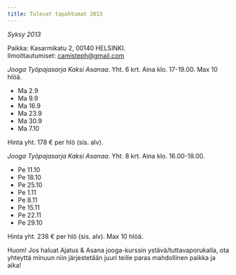```yaml
---
title: Tulevat tapahtumat 2013
---
```


_Syksy 2013_

Paikka: Kasarmikatu 2, 00140 HELSINKI. 
<br/>Ilmoittautumiset: camisteph@gmail.com

*Jooga Työpajasarja Kaksi Asanaa*. Yht. 6 krt. Aina klo. 17-19.00. Max 10 hlöä.

* Ma 2.9 
* Ma 9.9
* Ma 16.9
* Ma 23.9
* Ma 30.9
* Ma 7.10


Hinta yht. 178 € per hlö (sis. alv). 

*Jooga Työpajasarja Kaksi Asanaa*. Yht. 8 krt. Aina klo. 16.00-18.00.

* Pe 11.10
* Pe 18.10
* Pe 25.10
* Pe 1.11
* Pe 8.11
* Pe 15.11
* Pe 22.11
* Pe 29.10

Hinta yht. 238 € per hlö (sis. alv). Max 10 hlöä.

Huom! Jos haluat Ajatus & Asana jooga-kurssin ystävä/tuttavaporukalla, ota yhteyttä minuun niin järjestetään juuri teille paras mahdollinen paikka ja aika!
